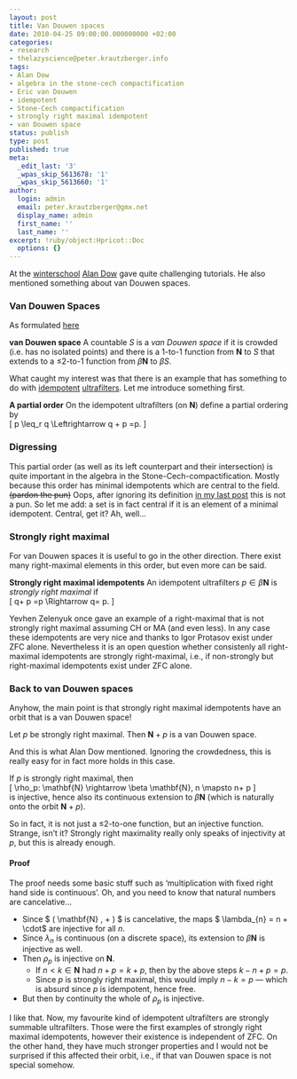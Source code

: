 ```yaml
---
layout: post
title: Van Douwen spaces
date: 2010-04-25 09:00:00.000000000 +02:00
categories:
- research
- thelazyscience@peter.krautzberger.info
tags:
- Alan Dow
- algebra in the stone-cech compactification
- Eric van Douwen
- idempotent
- Stone-Cech compactification
- strongly right maximal idempotent
- van Douwen space
status: publish
type: post
published: true
meta:
  _edit_last: '3'
  _wpas_skip_5613678: '1'
  _wpas_skip_5613660: '1'
author:
  login: admin
  email: peter.krautzberger@gmx.net
  display_name: admin
  first_name: ''
  last_name: ''
excerpt: !ruby/object:Hpricot::Doc
  options: {}
---
```


At the [winterschool](http://www.winterschool.eu) [Alan Dow](math.uncc.edu/~adow/) gave quite challenging tutorials. He also mentioned something about van Douwen spaces.

### Van Douwen Spaces

As formulated [here](http://math.uncc.edu/~adow/vDspace.pdf)

**van Douwen space** A countable $S$ is a _van Douwen space_ if it is crowded (i.e. has no isolated points) and there is a 1-to-1 function from $\mathbf{N}$ to $S$ that extends to a $\leq$2-to-1 function from $\beta \mathbf{N}$ to $\beta S$.

What caught my interest was that there is an example that has something to do with [idempotent](http://en.wikipedia.org/wiki/Idempotency) [ultrafilters](http://en.wikipedia.org/wiki/Ultrafilter). Let me introduce something first.

**A partial order** On the idempotent ultrafilters (on $\mathbf{N}$) define a partial ordering by  
 \[ p \leq_r q \Leftrightarrow q + p =p. \]

### Digressing

This partial order (as well as its left counterpart and their intersection) is quite important in the algebra in the Stone-Cech-compactification. Mostly because this order has minimal idempotents which are central to the field. <s>(pardon the pun)</s> Oops, after ignoring its definition [in my last post](http://peter.krautzberger.info/2010/04/understanding_the_central_sets_theorem) this is not a pun. So let me add: a set is in fact central if it is an element of a minimal idempotent. Central, get it? Ah, well…

### Strongly right maximal

For van Douwen spaces it is useful to go in the other direction. There exist many right-maximal elements in this order, but even more can be said.

**Strongly right maximal idempotents** An idempotent ultrafilters $p \in \beta \mathbf{N}$ is _strongly right maximal_ if  
 \[ q+ p =p \Rightarrow q= p. \]

Yevhen Zelenyuk once gave an example of a right-maximal that is not strongly right maximal assuming CH or MA (and even less). In any case these idempotents are very nice and thanks to Igor Protasov exist under <span class="caps">ZFC</span> alone. Nevertheless it is an open question whether consistenly all right-maximal idempotents are strongly right-maximal, i.e., if non-strongly but right-maximal idempotents exist under <span class="caps">ZFC</span> alone.

### Back to van Douwen spaces

Anyhow, the main point is that strongly right maximal idempotents have an orbit that is a van Douwen space!

Let $p$ be strongly right maximal. Then $\mathbf{N} + p$ is a van Douwen space.

And this is what Alan Dow mentioned. Ignoring the crowdedness, this is really easy for in fact more holds in this case.

If $p$ is strongly right maximal, then  
 \[ \rho_p: \mathbf{N} \rightarrow \beta \mathbf{N}, n \mapsto n+ p \]  
 is injective, hence also its continuous extension to $\beta \mathbf{N}$ (which is naturally onto the orbit $\mathbf{N} +p$).

So in fact, it is not just a $\leq$2-to-one function, but an injective function. Strange, isn’t it? Strongly right maximality really only speaks of injectivity at $p$, but this is already enough.

#### Proof

The proof needs some basic stuff such as ‘multiplication with fixed right hand side is continuous’. Oh, and you need to know that natural numbers are cancelative…

*   Since $ ( \mathbf{N} , + ) $ is cancelative, the maps $ \lambda_{n} = n + \cdot$ are injective for all $n$.
*   Since $\lambda_n$ is continuous (on a discrete space), its extension to $\beta \mathbf{N}$ is injective as well.
*   Then $\rho_p$ is injective on $\mathbf{N}$.
    *   If $n < k \in \mathbf{N}$ had $n+ p = k + p$, then by the above steps $k-n + p = p$.
    *   Since $p$ is strongly right maximal, this would imply $n-k = p$ — which is absurd since $p$ is idempotent, hence free.
*   But then by continuity the whole of $\rho_p$ is injective.

I like that. Now, my favourite kind of idempotent ultrafilters are strongly summable ultrafilters. Those were the first examples of strongly right maximal idempotents, however their existence is independent of <span class="caps">ZFC</span>. On the other hand, they have much stronger properties and I would not be surprised if this affected their orbit, i.e., if that van Douwen space is not special somehow.